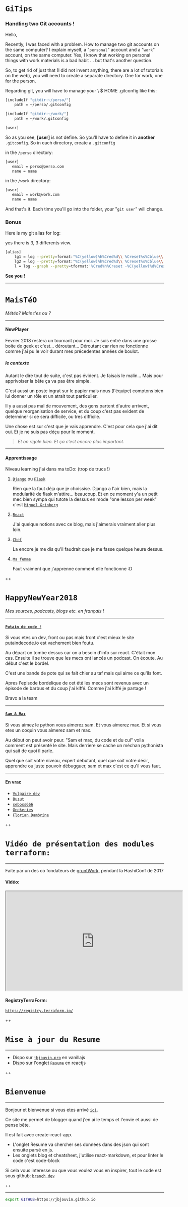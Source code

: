 # `GiTips`
### Handling two Git accounts !

Hello,

Recently, I was faced with a problem.
How to manage two git accounts on the same computer?
I explain myself, a "`personal`" account and a "`work`" account, on the same computer.
Yes, I know that working on personal things with work materials is a bad habit ... but that's another question.

So, to get rid of just that (I did not invent anything, there are a lot of tutorials on the web), you will need to create a separate directory.
One for work, one for the person.

Regarding git, you will have to manage your \ $ HOME .gitconfig like this:

```bash
[includeIf "gitdir:~/perso/"]
    path = ~/perso/.gitconfig

[includeIf "gitdir:~/work/"]
    path = ~/work/.gitconfig

[user]
```

So as you see, **[user]** is not define. So you'll have to define it in __another__ `.gitconfig`.
So in each directory, create a `.gitconfig`

in the `/perso` directory:

``` bash
[user]
   email = perso@perso.com
   name = name
```

in the `/work` directory:

``` bash
[user]
   email = work@work.com
   name = name
```

And that's it. Each time you'll go into the folder, your "`git user`" will change.

### Bonus
Here is my git alias for log:

yes there is 3, 3 differents view.

``` bash
[alias]
    lg1 = log --pretty=format:"%C(yellow)%h%Cred%d\\ %Creset%s%Cblue\\ [%cn]" --decorate
    lg2 = log --pretty=format:"%C(yellow)%h%Cred%d\\ %Creset%s%Cblue\\ [%cn]" --decorate --numstat
    l = log --graph --pretty=tformat:'%Cred%h%Creset -%C(yellow)%d%Creset %s %Cgreen(%an %cr)%Creset' --abbrev-commit --date=relative
```

**See you !**
___
# `MaisTéO`
*Météo? Mais t'es ou ?*
___
#### **NewPlayer**

Fevrier 2018 restera un tournant pour moi.
Je suis entré dans une grosse boite de geek et c'est... déroutant...
Déroutant car rien ne fonctionne comme j'ai pu le voir durant mes précedentes années de boulot.
##### *le contexte*
Autant le dire tout de suite, c'est pas évident. Je faisais le malin...
Mais pour apprivoiser la bête ça va pas être simple. 

C'est aussi un poste ingrat sur le papier mais nous (l'équipe) comptons bien lui donner un rôle et un atrait tout particulier.

Il y a aussi pas mal de mouvement, des gens partent d'autre arrivent, quelque reorganisation de service, et du coup c'est pas evident de determiner si ce sera difficile, ou tres difficile.

Une chose est sur c'est que je vais apprendre. C'est pour cela que j'ai dit oui. Et je ne suis pas déçu pour le moment.

> *Et on rigole bien. Et ça c'est encore plus important.*

___
#### **Apprentissage**
Niveau learning j'ai dans ma toDo: (trop de trucs !)

1. [`Django`](https://www.djangoproject.com) ou [`Flask`](http://flask.pocoo.org)

    Rien que la faut déja que je choissise.
    Django a l'air bien, mais la modularité de flask m'attire... beaucoup. Et en ce moment y'a un petit mec bien sympa qui tutote la dessus en mode "one lesson per week" c'est [`Miguel Grinberg`](https://blog.miguelgrinberg.com/)

2. [`React`](https://www.reactjs.org)

    J'ai quelque notions avec ce blog, mais j'aimerais vraiment aller plus loin.

3. [`Chef`](https://www.chef.io/)

    La encore je me dis qu'il faudrait que je me fasse quelque heure dessus.

4. [`Ma femme`](http://mafemme.com)

    Faut vraiment que j'apprenne comment elle fonctionne :D

++


# `HappyNewYear2018`
*Mes sources, podcasts, blogs etc. en français !*

___
#### [`Putain de code !`](http://putaindecode.io)

Si vous etes un dev, front ou pas mais front c'est mieux le site putaindecode.io est vachement bien foutu.

Au départ on tombe dessus car on a besoin d'info sur react. C'était mon cas. Ensuite il se trouve que les mecs ont lancés un podcast. On écoute. Au début c'est le bordel. 

C'est une bande de pote qui se fait chier au taf mais qui aime ce qu'ils font.

Apres l'episode bordelique de cet été les mecs sont revenus avec un épisode de barbus et du coup j'ai kiffé. Comme j'ai kiffé je partage ! 

Bravo a la team

___
#### [`Sam & Max`](http://sametmax.com)
Si vous aimez le python vous aimerez sam. Et vous aimerez max. Et si vous etes un coquin vous aimerez sam et max. 

Au début on peut avoir peur. "Sam et max, du code et du cul" voila comment est présenté le site. Mais derriere se cache un méchan pythonista qui sait de quoi il parle. 

Quel que soit votre niveau, expert debutant, quel que soit votre désir, apprendre ou juste pouvoir débugguer, sam et max c'est ce qu'il vous faut.

___
#### En vrac

* [`Vulgaire dev`](http://vulgairedev.fr/)
* [`Buzut`](https://buzut.fr/)
* [`seboss666`](https://blog.seboss666.info/)
* [`Geekeries`](https://geekeries.org/)
* [`Florian Dambrine`](http://floriandambrine.com/fr/blogposts/)


++

# `Vidéo de présentation des modules terraform:`
___

Faite par un des co fondateurs de [gruntWork](https://www.gruntwork.io), pendant la HashiConf de 2017

#### Vidéo:

<html>
    <body>
        <iframe width="560" height="315" src="https://www.youtube.com/embed/LVgP63BkhKQ">
        </iframe>
    </body>
</html>

#### RegistryTerraForm:

[`https://registry.terraform.io/`](https://registry.terraform.io/)


++

# `Mise à jour du Resume`
___

* Dispo sur [`jbjouvin.pro`](http://www.jbjouvin.pro) en vanillajs
* Dispo sur l'onglet [`Resume`](https://jbjouvin.github.io/resume) en reactjs

++

# `Bienvenue`
___
Bonjour et bienvenue si vous etes arrivé [`ici`](https://fr.wiktionary.org/wiki/ici).

Ce site me permet de blogger quand j'en ai le temps et l'envie et aussi de pense bête.

Il est fait avec create-react-app. 
* L'onglet Resume va chercher ses données dans des json qui sont ensuite parsé en js.
* Les onglets blog et cheatsheet, j'utilise react-markdown, et pour linter le code c'est code-block

Si cela vous interesse ou que vous voulez vous en inspirer, tout le code est sous github:
[`branch dev`](https://github.com/jbjouvin/jbjouvin.github.io/tree/dev)


++

___
```sh
export GITHUB=https://jbjouvin.github.io
```


